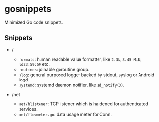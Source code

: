 # gosnippets

Minimized Go code snippets.

## Snippets

- /
  - `formats`: human readable value formatter, like `2.3k`, `3.45 MiB`, `1d23:59:59` etc.
  - `routines`: joinable goroutine group.
  - `slog`: general purposed logger backed by stdout, syslog or Android logd.
  - `systemd`: systemd daemon notifier, like `sd_notify(3)`.

- /net
  - `net/hlistener`: TCP listener which is hardened for authenticated services.
  - `net/flowmeter.go`: data usage meter for Conn.
